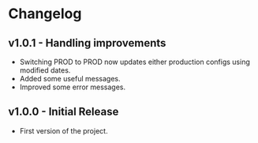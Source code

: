 # Changelog

## v1.0.1 - Handling improvements
- Switching PROD to PROD now updates either production configs using modified dates.
- Added some useful messages.
- Improved some error messages.

## v1.0.0 - Initial Release
- First version of the project.
